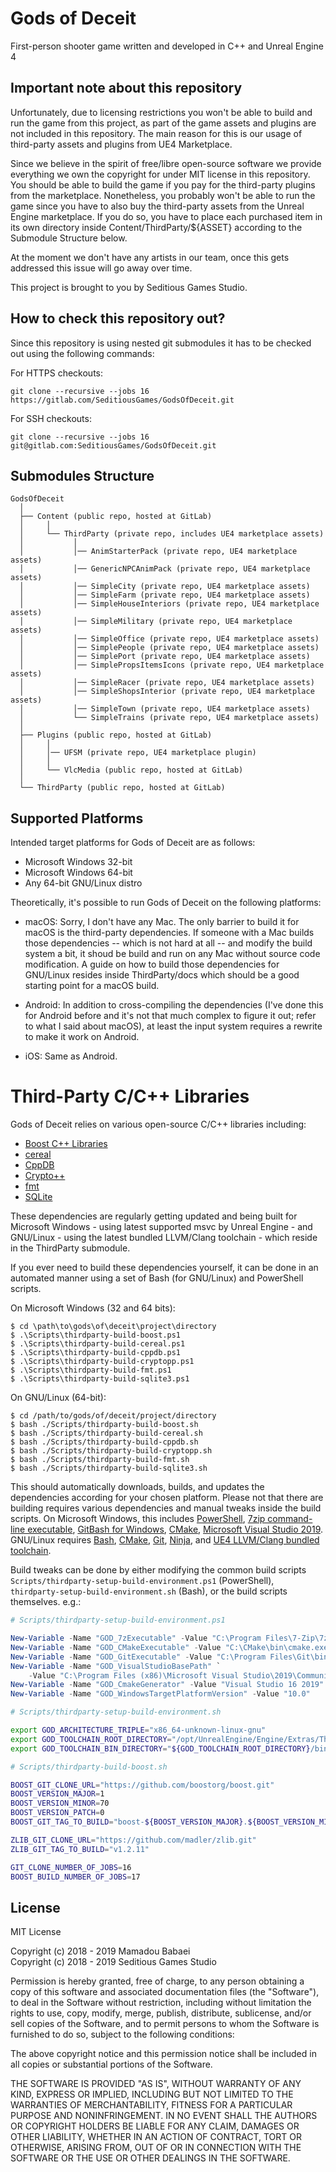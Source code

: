# Gods of Deceit

First-person shooter game written and developed in C++ and Unreal Engine 4

## Important note about this repository

Unfortunately, due to licensing restrictions you won't be able to build and run the game from this project, as part of the game assets and plugins are not included in this repository. The main reason for this is our usage of third-party assets and plugins from UE4 Marketplace.

Since we believe in the spirit of free/libre open-source software we provide everything we own the copyright for under MIT license in this repository. You should be able to build the game if you pay for the third-party plugins from the marketplace. Nonetheless, you probably won't be able to run the game since you have to also buy the third-party assets from the Unreal Engine marketplace. If you do so, you have to place each purchased item in its own directory inside Content/ThirdParty/${ASSET} according to the Submodule Structure below.

At the moment we don't have any artists in our team, once this gets addressed this issue will go away over time.

This project is brought to you by Seditious Games Studio.

## How to check this repository out?

Since this repository is using nested git submodules it has to be checked out using the following commands:

For HTTPS checkouts:

```
git clone --recursive --jobs 16 https://gitlab.com/SeditiousGames/GodsOfDeceit.git
```

For SSH checkouts:

```
git clone --recursive --jobs 16 git@gitlab.com:SeditiousGames/GodsOfDeceit.git
```

## Submodules Structure

```
GodsOfDeceit
  │
  ├── Content (public repo, hosted at GitLab)
  │     │
  │     └── ThirdParty (private repo, includes UE4 marketplace assets)
  │           │
  │           │── AnimStarterPack (private repo, UE4 marketplace assets)
  │           │── GenericNPCAnimPack (private repo, UE4 marketplace assets)
  │           │── SimpleCity (private repo, UE4 marketplace assets)
  │           │── SimpleFarm (private repo, UE4 marketplace assets)
  │           │── SimpleHouseInteriors (private repo, UE4 marketplace assets)
  │           │── SimpleMilitary (private repo, UE4 marketplace assets)
  │           │── SimpleOffice (private repo, UE4 marketplace assets)
  │           │── SimplePeople (private repo, UE4 marketplace assets)
  │           │── SimplePort (private repo, UE4 marketplace assets)
  │           │── SimplePropsItemsIcons (private repo, UE4 marketplace assets)
  │           │── SimpleRacer (private repo, UE4 marketplace assets)
  │           │── SimpleShopsInterior (private repo, UE4 marketplace assets)
  │           │── SimpleTown (private repo, UE4 marketplace assets)
  │           └── SimpleTrains (private repo, UE4 marketplace assets)
  │
  ├── Plugins (public repo, hosted at GitLab)
  │     │
  │     │── UFSM (private repo, UE4 marketplace plugin)
  │     │
  │     └── VlcMedia (public repo, hosted at GitLab)
  │
  └── ThirdParty (public repo, hosted at GitLab)
```

## Supported Platforms

Intended target platforms for Gods of Deceit are as follows:

* Microsoft Windows 32-bit
* Microsoft Windows 64-bit
* Any 64-bit GNU/Linux distro

Theoretically, it's possible to run Gods of Deceit on the following platforms:

* macOS: Sorry, I don't have any Mac. The only barrier to build it for macOS is the third-party dependencies. If someone with a Mac builds those dependencies -- which is not hard at all -- and modify the build system a bit, it shoud be build and run on any Mac without source code modification. A guide on how to build those dependencies for GNU/Linux resides inside ThirdParty/docs which should be a good starting point for a macOS build.

* Android: In addition to cross-compiling the dependencies (I've done this for Android before and it's not that much complex to figure it out; refer to what I said about macOS), at least the input system requires a rewrite to make it work on Android.

* iOS: Same as Android.

# Third-Party C/C++ Libraries

Gods of Deceit relies on various open-source C/C++ libraries including:

* [Boost C++ Libraries](https://www.boost.org/)
* [cereal](https://uscilab.github.io/cereal/)
* [CppDB](http://cppcms.com/sql/cppdb/)
* [Crypto++](https://www.cryptopp.com/)
* [fmt](http://fmtlib.net/)
* [SQLite](https://www.sqlite.org/)

These dependencies are regularly getting updated and being built for Microsoft Windows - using latest supported msvc by Unreal Engine - and GNU/Linux - using the latest bundled LLVM/Clang toolchain - which reside in the ThirdParty submodule.

If you ever need to build these dependencies yourself, it can be done in an automated manner using a set of Bash (for GNU/Linux) and PowerShell scripts.

On Microsoft Windows (32 and 64 bits):

```
$ cd \path\to\gods\of\deceit\project\directory
$ .\Scripts\thirdparty-build-boost.ps1
$ .\Scripts\thirdparty-build-cereal.ps1
$ .\Scripts\thirdparty-build-cppdb.ps1
$ .\Scripts\thirdparty-build-cryptopp.ps1
$ .\Scripts\thirdparty-build-fmt.ps1
$ .\Scripts\thirdparty-build-sqlite3.ps1
```

On GNU/Linux (64-bit):

```
$ cd /path/to/gods/of/deceit/project/directory
$ bash ./Scripts/thirdparty-build-boost.sh
$ bash ./Scripts/thirdparty-build-cereal.sh
$ bash ./Scripts/thirdparty-build-cppdb.sh
$ bash ./Scripts/thirdparty-build-cryptopp.sh
$ bash ./Scripts/thirdparty-build-fmt.sh
$ bash ./Scripts/thirdparty-build-sqlite3.sh
```

This should automatically downloads, builds, and updates the dependencies according for your chosen platform. Please not that there are building requires various dependencies and manual tweaks inside the build scripts. On Microsoft Windows, this includes [PowerShell](https://docs.microsoft.com/en-us/powershell/scripting/overview), [7zip command-line executable](https://www.7-zip.org/), [GitBash for Windows](https://git-scm.com/), [CMake](https://cmake.org/), [Microsoft Visual Studio 2019](https://visualstudio.microsoft.com/downloads/). GNU/Linux requires [Bash](https://www.gnu.org/software/bash/), [CMake](https://cmake.org/), [Git](https://git-scm.com/), [Ninja](https://ninja-build.org/), and [UE4 LLVM/Clang bundled toolchain](https://docs.unrealengine.com/en-us/Platforms/Linux/NativeToolchain).

Build tweaks can be done by either modifying the common build scripts <code>Scripts/thirdparty-setup-build-environment.ps1</code> (PowerShell), <code>thirdparty-setup-build-environment.sh</code> (Bash), or the build scripts themselves. e.g.:

```powershell
# Scripts/thirdparty-setup-build-environment.ps1

New-Variable -Name "GOD_7zExecutable" -Value "C:\Program Files\7-Zip\7z.exe"
New-Variable -Name "GOD_CMakeExecutable" -Value "C:\CMake\bin\cmake.exe"
New-Variable -Name "GOD_GitExecutable" -Value "C:\Program Files\Git\bin\git.exe"
New-Variable -Name "GOD_VisualStudioBasePath" `
    -Value "C:\Program Files (x86)\Microsoft Visual Studio\2019\Community"
New-Variable -Name "GOD_CmakeGenerator" -Value "Visual Studio 16 2019"
New-Variable -Name "GOD_WindowsTargetPlatformVersion" -Value "10.0"
```

```bash
# Scripts/thirdparty-setup-build-environment.sh

export GOD_ARCHITECTURE_TRIPLE="x86_64-unknown-linux-gnu"
export GOD_TOOLCHAIN_ROOT_DIRECTORY="/opt/UnrealEngine/Engine/Extras/ThirdPartyNotUE/SDKs/HostLinux/Linux_x64/v13_clang-7.0.1-centos7/${GOD_ARCHITECTURE_TRIPLE}"
export GOD_TOOLCHAIN_BIN_DIRECTORY="${GOD_TOOLCHAIN_ROOT_DIRECTORY}/bin"
```

```bash
# Scripts/thirdparty-build-boost.sh

BOOST_GIT_CLONE_URL="https://github.com/boostorg/boost.git"
BOOST_VERSION_MAJOR=1
BOOST_VERSION_MINOR=70
BOOST_VERSION_PATCH=0
BOOST_GIT_TAG_TO_BUILD="boost-${BOOST_VERSION_MAJOR}.${BOOST_VERSION_MINOR}.${BOOST_VERSION_PATCH}"

ZLIB_GIT_CLONE_URL="https://github.com/madler/zlib.git"
ZLIB_GIT_TAG_TO_BUILD="v1.2.11"

GIT_CLONE_NUMBER_OF_JOBS=16
BOOST_BUILD_NUMBER_OF_JOBS=17
```

## License

MIT License

Copyright (c) 2018 - 2019 Mamadou Babaei<br />
Copyright (c) 2018 - 2019 Seditious Games Studio

Permission is hereby granted, free of charge, to any person obtaining a copy
of this software and associated documentation files (the "Software"), to deal
in the Software without restriction, including without limitation the rights
to use, copy, modify, merge, publish, distribute, sublicense, and/or sell
copies of the Software, and to permit persons to whom the Software is
furnished to do so, subject to the following conditions:

The above copyright notice and this permission notice shall be included in all
copies or substantial portions of the Software.

THE SOFTWARE IS PROVIDED "AS IS", WITHOUT WARRANTY OF ANY KIND, EXPRESS OR
IMPLIED, INCLUDING BUT NOT LIMITED TO THE WARRANTIES OF MERCHANTABILITY,
FITNESS FOR A PARTICULAR PURPOSE AND NONINFRINGEMENT. IN NO EVENT SHALL THE
AUTHORS OR COPYRIGHT HOLDERS BE LIABLE FOR ANY CLAIM, DAMAGES OR OTHER
LIABILITY, WHETHER IN AN ACTION OF CONTRACT, TORT OR OTHERWISE, ARISING FROM,
OUT OF OR IN CONNECTION WITH THE SOFTWARE OR THE USE OR OTHER DEALINGS IN THE
SOFTWARE.
